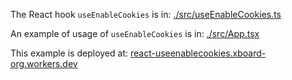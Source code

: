 The React hook `useEnableCookies` is in: [./src/useEnableCookies.ts](./src/useEnableCookies.ts)

An example of usage of `useEnableCookies` is in: [./src/App.tsx](./src/App.tsx)

This example is deployed at: [react-useenablecookies.xboard-org.workers.dev](https://react-useenablecookies.xboard-org.workers.dev/)
